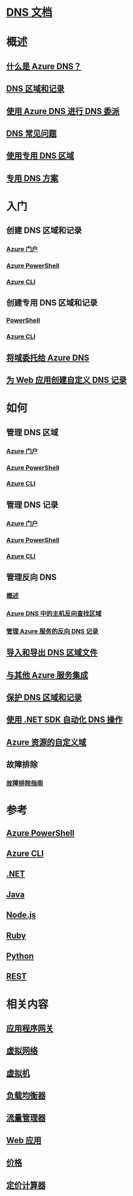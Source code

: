 # [DNS 文档](index.md)

# 概述

## [什么是 Azure DNS？](dns-overview.md)
## [DNS 区域和记录](dns-zones-records.md)
## [使用 Azure DNS 进行 DNS 委派](dns-domain-delegation.md)
## [DNS 常见问题](dns-faq.md)
## [使用专用 DNS 区域](private-dns-overview.md)
## [专用 DNS 方案](private-dns-scenarios.md)

# 入门

## 创建 DNS 区域和记录
### [Azure 门户](dns-getstarted-portal.md)
### [Azure PowerShell](dns-getstarted-powershell.md)
### [Azure CLI](dns-getstarted-cli.md)

## 创建专用 DNS 区域和记录
### [PowerShell](private-dns-getstarted-powershell.md)
### [Azure CLI](private-dns-getstarted-cli.md)
## [将域委托给 Azure DNS](dns-delegate-domain-azure-dns.md)
## [为 Web 应用创建自定义 DNS 记录](dns-web-sites-custom-domain.md)

# 如何

## 管理 DNS 区域
### [Azure 门户](dns-operations-dnszones-portal.md)
### [Azure PowerShell](dns-operations-dnszones.md)
### [Azure CLI](dns-operations-dnszones-cli.md)

## 管理 DNS 记录
### [Azure 门户](dns-operations-recordsets-portal.md)
### [Azure PowerShell](dns-operations-recordsets.md)
### [Azure CLI](dns-operations-recordsets-cli.md)

## 管理反向 DNS
### [概述](dns-reverse-dns-overview.md)
### [Azure DNS 中的主机反向查找区域](dns-reverse-dns-hosting.md)
### [管理 Azure 服务的反向 DNS 记录](dns-reverse-dns-for-azure-services.md)

## [导入和导出 DNS 区域文件](dns-import-export.md)
## [与其他 Azure 服务集成](dns-for-azure-services.md)
## [保护 DNS 区域和记录](dns-protect-zones-recordsets.md)
## [使用 .NET SDK 自动化 DNS 操作](dns-sdk.md)

## [Azure 资源的自定义域](dns-custom-domain.md)
## 故障排除
### [故障排除指南](dns-troubleshoot.md)

# 参考

## [Azure PowerShell](https://docs.microsoft.com/powershell/module/azurerm.dns)
## [Azure CLI](https://docs.microsoft.com/cli/azure/network/dns)
## [.NET](https://docs.azure.cn/zh-cn/dotnet/api/microsoft.azure.management.dns.models)
## [Java](https://docs.microsoft.com/java/api/com.microsoft.azure.management.dns)
## [Node.js](https://docs.microsoft.comhttp://azure.github.io/azure-sdk-for-node/azure-arm-dns/latest/)
## [Ruby](http://www.rubydoc.info/gems/azure_mgmt_dns/0.8.0)
## [Python](http://azure-sdk-for-python.readthedocs.io/en/latest/sample_azure-mgmt-dns.html)
## [REST](https://docs.microsoft.com/rest/api/dns/)

# 相关内容
## [应用程序网关](/application-gateway/)
## [虚拟网络](/virtual-network/)
## [虚拟机](/virtual-machines/)
## [负载均衡器](/load-balancer/)
## [流量管理器](/traffic-manager/)
## [Web 应用](/app-service/)


## [价格](https://www.azure.cn/zh-cn/pricing/details/dns/)
## [定价计算器](https://www.azure.cn/zh-cn/pricing/calculator/)
